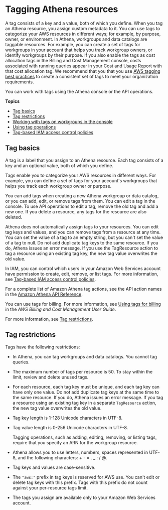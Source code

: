 # Tagging Athena resources<a name="tags"></a>

A tag consists of a key and a value, both of which you define\. When you tag an Athena resource, you assign custom metadata to it\. You can use tags to categorize your AWS resources in different ways; for example, by purpose, owner, or environment\. In Athena, workgroups and data catalogs are taggable resources\. For example, you can create a set of tags for workgroups in your account that helps you track workgroup owners, or identify workgroups by their purpose\. If you also enable the tags as cost allocation tags in the Billing and Cost Management console, costs associated with running queries appear in your Cost and Usage Report with that cost allocation tag\. We recommend that you that you use [AWS tagging best practices](https://d1.awsstatic.com/whitepapers/aws-tagging-best-practices.pdf) to create a consistent set of tags to meet your organization requirements\.

You can work with tags using the Athena console or the API operations\. 

**Topics**
+ [Tag basics](#tag-basics)
+ [Tag restrictions](#tag-restrictions)
+ [Working with tags on workgroups in the console](tags-console.md)
+ [Using tag operations](tags-operations.md)
+ [Tag\-based IAM access control policies](tags-access-control.md)

## Tag basics<a name="tag-basics"></a>

A tag is a label that you assign to an Athena resource\. Each tag consists of a key and an optional value, both of which you define\.

Tags enable you to categorize your AWS resources in different ways\. For example, you can define a set of tags for your account's workgroups that helps you track each workgroup owner or purpose\.

You can add tags when creating a new Athena workgroup or data catalog, or you can add, edit, or remove tags from them\. You can edit a tag in the console\. To use API operations to edit a tag, remove the old tag and add a new one\. If you delete a resource, any tags for the resource are also deleted\.

Athena does not automatically assign tags to your resources\. You can edit tag keys and values, and you can remove tags from a resource at any time\. You can set the value of a tag to an empty string, but you can't set the value of a tag to null\. Do not add duplicate tag keys to the same resource\. If you do, Athena issues an error message\. If you use the TagResource action to tag a resource using an existing tag key, the new tag value overwrites the old value\.

In IAM, you can control which users in your Amazon Web Services account have permission to create, edit, remove, or list tags\. For more information, see [Tag\-based IAM access control policies](tags-access-control.md)\.

For a complete list of Amazon Athena tag actions, see the API action names in the [Amazon Athena API Reference](https://docs.aws.amazon.com/athena/latest/APIReference/)\.

You can use tags for billing\. For more information, see [Using tags for billing](https://docs.aws.amazon.com/awsaccountbilling/latest/aboutv2/custom-tags.html) in the *AWS Billing and Cost Management User Guide*\.

For more information, see [Tag restrictions](#tag-restrictions)\.

## Tag restrictions<a name="tag-restrictions"></a>

Tags have the following restrictions:
+ In Athena, you can tag workgroups and data catalogs\. You cannot tag queries\.
+ The maximum number of tags per resource is 50\. To stay within the limit, review and delete unused tags\.
+ For each resource, each tag key must be unique, and each tag key can have only one value\. Do not add duplicate tag keys at the same time to the same resource\. If you do, Athena issues an error message\. If you tag a resource using an existing tag key in a separate `TagResource` action, the new tag value overwrites the old value\.
+ Tag key length is 1\-128 Unicode characters in UTF\-8\.
+ Tag value length is 0\-256 Unicode characters in UTF\-8\.

  Tagging operations, such as adding, editing, removing, or listing tags, require that you specify an ARN for the workgroup resource\.
+ Athena allows you to use letters, numbers, spaces represented in UTF\-8, and the following characters: \+ \- = \. \_ : / @\.
+ Tag keys and values are case\-sensitive\.
+ The `"aws:"` prefix in tag keys is reserved for AWS use\. You can't edit or delete tag keys with this prefix\. Tags with this prefix do not count against your per\-resource tags limit\.
+ The tags you assign are available only to your Amazon Web Services account\.